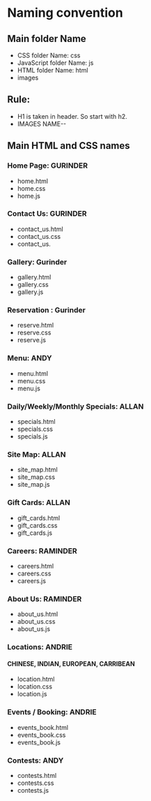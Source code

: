 # Naming convention
## Main folder Name
- CSS folder Name: css
- JavaScript folder Name: js
- HTML folder Name: html
- images
## Rule:
- H1 is taken in header. So start with h2.
- IMAGES NAME--
## Main HTML and CSS names
### Home Page: GURINDER
- home.html
- home.css
- home.js	
### Contact Us: GURINDER
- contact_us.html
- contact_us.css
- contact_us.
### Gallery: Gurinder
- gallery.html
- gallery.css
- gallery.js
### Reservation : Gurinder
- reserve.html
- reserve.css
- reserve.js
### Menu: ANDY
- menu.html
- menu.css
- menu.js
### Daily/Weekly/Monthly Specials: ALLAN
- specials.html
- specials.css
- specials.js
### Site Map: ALLAN
- site_map.html
- site_map.css
- site_map.js
### Gift Cards: ALLAN
- gift_cards.html
- gift_cards.css
- gift_cards.js
### Careers: RAMINDER
- careers.html
- careers.css
- careers.js
### About Us: RAMINDER
- about_us.html
- about_us.css
- about_us.js
### Locations: ANDRIE
#### CHINESE, INDIAN, EUROPEAN, CARRIBEAN
- location.html
- location.css
- location.js
### Events / Booking: ANDRIE
- events_book.html
- events_book.css
- events_book.js
### Contests: ANDY
- contests.html
- contests.css
- contests.js

